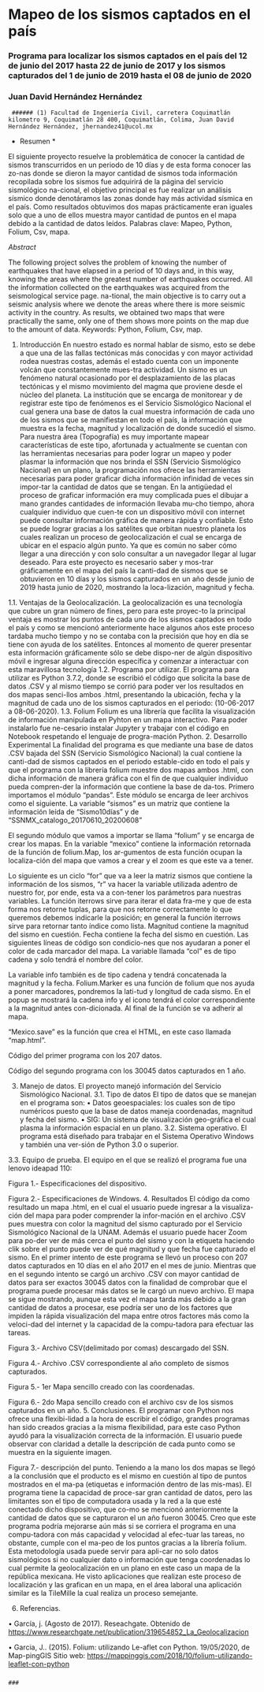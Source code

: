 # Mapeo de los sismos captados en el país
  ### Programa para localizar los sismos captados en el país del 12 de junio del 2017 hasta 22 de junio de 2017 y los sismos capturados del 1 de junio de 2019 hasta el 08 de junio de 2020
   ### Juan David Hernández Hernández
     ###### (1) Facultad de Ingeniería Civil, carretera Coquimatlán kilometro 9, Coquimatlán 28 400, Coquimatlán, Colima, Juan David Hernández Hernández, jhernandez41@ucol.mx
 
   * Resumen *
   
El siguiente proyecto resuelve la problemática de conocer la cantidad de sismos transcurridos en un periodo de 10 días y de esta forma conocer las zo-nas donde se dieron la mayor cantidad de sismos toda información recopilada sobre los sismos fue adquirirá de la página del servicio sismológico na-cional, el objetivo principal es fue realizar un análisis sísmico donde denotáramos las zonas donde hay más actividad sísmica en el país. Como resultados obtuvimos dos mapas prácticamente eran iguales solo que a uno de ellos muestra mayor cantidad de puntos en el mapa debido a la cantidad de datos leídos.
Palabras clave: Mapeo, Python, Folium, Csv, mapa.

 
 *Abstract*
 
The following project solves the problem of knowing the number of earthquakes that have elapsed in a period of 10 days and, in this way, knowing the areas where the greatest number of earthquakes occurred. All the information collected on the earthquakes was acquired from the seismological service page. na-tional, the main objective is to carry out a seismic analysis where we denote the areas where there is more seismic activity in the country. As results, we obtained two maps that were practically the same, only one of them shows more points on the map due to the amount of data.
Keywords: Python, Folium, Csv, map.
 
1. 	Introducción
En nuestro estado es normal hablar de sismo, esto se debe a que una de las fallas tectónicas más conocidas y con mayor actividad rodea nuestras costas, además el estado cuenta con un imponente volcán que constantemente mues-tra actividad. Un sismo es un fenómeno natural ocasionado por el desplazamiento de las placas tectónicas y el mismo movimiento del magma que proviene desde el núcleo del planeta. La institución que se encarga de monitorear y de registrar este tipo de fenómenos es el Servicio Sismológico Nacional el cual genera una base de datos la cual muestra información de cada uno de los sismos que se manifiestan en todo el país, la información que muestra es la fecha, magnitud y localización de donde sucedió el sismo. Para nuestra área (Topografía) es muy importante mapear características de este tipo, afortunada y actualmente se cuentan con las herramientas necesarias para poder lograr un mapeo y poder plasmar la información que nos brinda el SSN (Servicio Sismológico Nacional) en un plano, la programación nos ofrece las herramientas necesarias para poder graficar dicha información infinidad de veces sin impor-tar la cantidad de datos que se tengan. En la antigüedad el proceso de graficar información era muy complicada pues el dibujar a mano grandes cantidades de información llevaba mu-cho tiempo, ahora cualquier individuo que cuen-te con un dispositivo móvil con internet puede consultar información gráfica de manera rápida y confiable. Esto se puede lograr gracias a los satélites que orbitan nuestro planeta los cuales realizan un proceso de geolocalización el cual se encarga de ubicar en el espacio algún punto. 
Ya que es común no saber cómo llegar a una dirección y con solo consultar a un navegador llegar al lugar deseado.
Para este proyecto es necesario saber y mos-trar gráficamente en el mapa del país la canti-dad de sismos que se obtuvieron en 10 días y los sismos capturados en un año desde junio de 2019 hasta junio de 2020, mostrando la loca-lización, magnitud y fecha.




 
1.1. 	Ventajas de la Geolocalización.
La geolocalización es una tecnología que cubre un gran número de fines, pero para este proyec-to la principal ventaja es mostrar los puntos de cada uno de los sismos captados en todo el país y como se mencionó anteriormente hace algunos años este proceso tardaba mucho tiempo y no se contaba con la precisión que hoy en día se tiene con ayuda de los satélites. Entonces al momento de querer presentar esta información gráficamente sólo se debe dispo-ner de algún dispositivo móvil e ingresar alguna dirección específica y comenzar a interactuar con esta maravillosa tecnología
1.2. 	Programa por utilizar.
El programa para utilizar es Python 3.7.2, donde se escribió el código que solicita la base de datos .CSV y al mismo tiempo se corrió para poder ver los resultados en dos mapas senci-llos ambos .html, presentando la ubicación, fecha y la magnitud de cada uno de los sismos capturados en el periodo: (10-06-2017 a 08-06-2020). 
1.3. 	Folium
Folium es una librería que facilita la visualización de información manipulada en Pyhton en un mapa interactivo. Para poder instalarlo fue ne-cesario instalar Jupyter y trabajar con el código en Notebook respetando el lenguaje de progra-mación Python. 
2. 	Desarrollo Experimental
La finalidad del programa es que mediante una base de datos .CSV bajada del SSN (Servicio Sismológico Nacional) la cual contiene la canti-dad de sismos captados en el periodo estable-cido en todo el país y que el programa con la librería folium muestre dos mapas ambos .html, con dicha información de manera gráfica con el fin de que cualquier individuo pueda compren-der la información que contiene la base de da-tos. 
Primero importamos el módulo “pandas”. Este módulo se encarga de leer archivos como el siguiente. La variable “sismos” es un matriz que contiene la información leída de “Sismo10días” y de “SSNMX_catalogo_20170610_20200608”

El segundo módulo que vamos a importar se llama “folium” y se encarga de crear los mapas. En la variable “mexico” contiene la información retornada de la función de folium.Map, los ar-gumentos de esta función ocupan la localiza-ción del mapa que vamos a crear y el zoom es que este va a tener.
 
Lo siguiente es un ciclo “for” que va a leer la matriz sismos que contiene la información de los sismos, “r” va hacer la variable utilizada adentro de nuestro for, por ende, esta va a con-tener los parámetros para nuestras variables.
La función iterrows sirve para iterar el data fra-me y que de esta forma nos retorne tuplas, para que nos retorne correctamente lo que queremos debemos indicarle la posición; en general la función iterrows sirve para retornar tanto índice como lista. 
Magnitud contiene la magnitud del sismo en cuestión.
Fecha contiene la fecha del sismo en cuestión.
Las siguientes líneas de código son condicio-nes que nos ayudaran a poner el color de cada marcador del mapa.
La variable llamada “col” es de tipo cadena y solo tendrá el nombre del color.
 
La variable info también es de tipo cadena y tendrá concatenada la magnitud y la fecha.
Folium.Marker es una función de folium que nos ayuda a poner marcadores, pondremos la lati-tud y longitud de cada sismo. En el popup se mostrará la cadena info y el icono tendrá el color correspondiente a la magnitud antes con-dicionada. Al final de la función se va adherir al mapa.
 
“Mexico.save” es la función que crea el HTML, en este caso llamada “map.html”.
 

 
Código del primer programa con los 207 datos.
 
Código del segundo programa con los 30045 datos capturados en 1 año.

3. 	Manejo de datos.
El proyecto manejó información del Servicio Sismológico Nacional.
3.1. 	Tipo de datos
El tipo de datos que se manejan en el programa son:
•	Datos geoespaciales: los cuales son de tipo numéricos puesto que la base de datos maneja coordenadas, magnitud y fecha del sismo.
•	SIG: Un sistema de visualización geo-gráfica el cual plasma la información espacial en un plano. 
3.2. 	Sistema operativo.
El programa está diseñado para trabajar en el Sistema Operativo Windows y también una ver-sión de Python 3.0 o superior.

3.3. 	Equipo de prueba.
El equipo en el que se realizó el programa fue una lenovo ideapad 110:
 
Figura 1.- Especificaciones del dispositivo.
 
Figura 2.- Especificaciones de Windows.
4. 	Resultados
El código da como resultado un mapa .html, en el cual el usuario puede ingresar a la visualiza-ción del mapa para poder comprender la infor-mación en el archivo .CSV pues muestra con color la magnitud del sismo capturado por el Servicio Sismológico Nacional de la UNAM. Además el usuario puede hacer Zoom para po-der ver de más cerca el punto del sismo y con la etiqueta haciendo clik sobre el punto puede ver de qué magnitud y que fecha fue capturado el sismo. En el primer intento de este programa se llevó un proceso con 207 datos capturados en 10 días en el año 2017 en el mes de junio. 
Mientras que en el segundo intento se cargó un archivo .CSV con mayor cantidad de datos para ser exactos 30045 datos con la finalidad de comprobar que el programa puede procesar más datos se le cargó un nuevo archivo. El mapa se sigue mostrando, aunque esta vez el mapa tarda más debido a la gran cantidad de datos a procesar, ese podría ser uno de los factores que impiden la rápida visualización del mapa entre otros factores más como la veloci-dad del internet y la capacidad de la compu-tadora para efectuar las tareas.

 

Figura 3.- Archivo CSV(delimitado por comas) descargado del SSN.

 
Figura 4.- Archivo .CSV correspondiente al año completo de sismos capturados.


 
Figura 5.- 1er Mapa sencillo creado con las coordenadas.
 
Figura 6.- 2do Mapa sencillo creado con el archivo csv de los sismos capturados en un año.
5. 	Conclusiones.
El programar con Python nos ofrece una flexibi-lidad a la hora de escribir el código, grandes programas han sido creados gracias a la misma flexibilidad, para este caso Python ayudó para la visualización correcta de la información.
El usuario puede observar con claridad a detalle la descripción de cada punto como se muestra en la siguiente imagen.
 
Figura 7.- descripción del punto.
Teniendo a la mano los dos mapas se llegó a la conclusión que el producto es el mismo en cuestión al tipo de puntos mostrados en el ma-pa (etiquetas e información dentro de las mis-mas). El programa tiene la capacidad de proce-sar gran cantidad de datos, pero las limitantes son el tipo de computadora usada y la red a la que esté conectado dicho dispositivo, que co-mo se mencionó anteriormente la cantidad de datos que se capturaron el un año fueron 30045.
Creo que este programa podría mejorarse aún más si se corriera el programa en una compu-tadora con más capacidad y velocidad al efec-tuar las tareas, no obstante, cumple con el ma-peo de los puntos gracias a la librería folium.
Esta metodología usada puede servir para apli-car no solo datos sismológicos si no cualquier dato o información que tenga coordenadas lo cual permite la geolocalización en un plano en este caso un mapa de la república mexicana.
He visto aplicaciones que realizan este proceso de localización y las grafican en un mapa, en el área laboral una aplicación similar es la TileMille la cual realiza un proceso semejante.

6. 	Referencias.

•	García, j. (Agosto de 2017). Reseachgate. Obtenido de https://www.researchgate.net/publication/319654852_La_Geolocalizacion

•	Garcia, J.. (2015). Folium: utilizando Le-aflet con Python. 19/05/2020, de Map-pingGIS Sitio web: https://mappinggis.com/2018/10/folium-utilizando-leaflet-con-python
 

###
    ###
    
